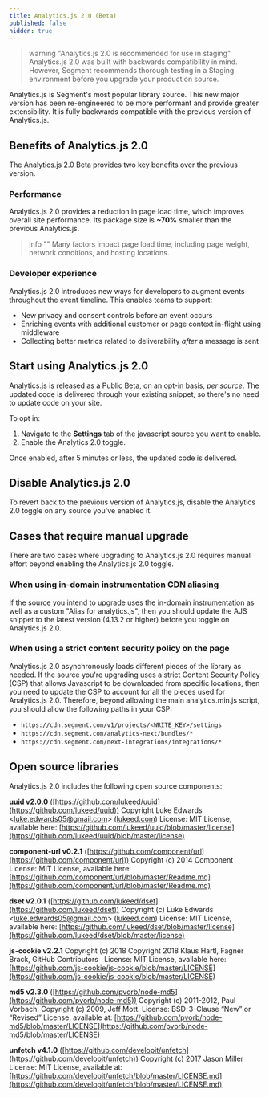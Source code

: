 ```yaml
---
title: Analytics.js 2.0 (Beta)
published: false
hidden: true
---
```

> warning "Analytics.js 2.0 is recommended for use in staging"
> Analytics.js 2.0 was built with backwards compatibility in mind. However, Segment recommends thorough testing in a Staging environment before you upgrade your production source.

Analytics.js is Segment's most popular library source. This new major version has been re-engineered to be more performant and provide greater extensibility. It is fully backwards compatible with the previous version of Analytics.js.


## Benefits of Analytics.js 2.0

The Analytics.js 2.0 Beta provides two key benefits over the previous version.

### Performance

Analytics.js 2.0 provides a reduction in page load time, which improves overall site performance. Its package size is **~70%** smaller than the previous Analytics.js.

> info ""
> Many factors impact page load time, including page weight, network conditions, and hosting locations.

### Developer experience

Analytics.js 2.0 introduces new ways for developers to augment events throughout the event timeline. This enables teams to support:

- New privacy and consent controls before an event occurs
- Enriching events with additional customer or page context in-flight using middleware
- Collecting better metrics related to deliverability *after* a message is sent

## Start using Analytics.js 2.0

Analytics.js is released as a Public Beta, on an opt-in basis, *per source*. The updated code is delivered through your existing snippet, so there's no need to update code on your site.

To opt in:

1. Navigate to the **Settings** tab of the javascript source you want to enable.
2. Enable the Analytics 2.0 toggle.

Once enabled, after 5 minutes or less, the updated code is delivered.

## Disable Analytics.js 2.0

To revert back to the previous version of Analytics.js, disable the Analytics 2.0 toggle on any source you've enabled it.

## Cases that require manual upgrade 
There are two cases where upgrading to Analytics.js 2.0 requires manual effort beyond enabling the Analytics.js 2.0 toggle.

### When using in-domain instrumentation CDN aliasing

If the source you intend to upgrade uses the in-domain instrumentation as well as a custom "Alias for analytics.js", then you should update the AJS snippet to the latest version (4.13.2 or higher) before you toggle on Analytics.js 2.0. 

### When using a strict content security policy on the page 

Analytics.js 2.0 asynchronously loads different pieces of the library as needed. If the source you're upgrading uses a strict Content Security Policy (CSP) that allows Javascript to be downloaded from specific locations, then you need to update the CSP to account for all the pieces used for Analytics.js 2.0. Therefore, beyond allowing the main analytics.min.js script, you should allow the following paths in your CSP: 
- `https://cdn.segment.com/v1/projects/<WRITE_KEY>/settings`
- `https://cdn.segment.com/analytics-next/bundles/*` 
- `https://cdn.segment.com/next-integrations/integrations/*`

## Open source libraries

Analytics.js 2.0 includes the following open source components:

**uuid v2.0.0** ([https://github.com/lukeed/uuid](https://github.com/lukeed/uuid))
Copyright Luke Edwards <[luke.edwards05@gmail.com](mailto:luke.edwards05@gmail.com)> ([lukeed.com](https://lukeed.com/))
License: MIT License, available here: [https://github.com/lukeed/uuid/blob/master/license](https://github.com/lukeed/uuid/blob/master/license)

**component-url v0.2.1** ([https://github.com/component/url](https://github.com/component/url))
Copyright (c) 2014 Component 
License: MIT License, available here: [https://github.com/component/url/blob/master/Readme.md](https://github.com/component/url/blob/master/Readme.md)

**dset v2.0.1** ([https://github.com/lukeed/dset](https://github.com/lukeed/dset))
Copyright (c) Luke Edwards <[luke.edwards05@gmail.com](mailto:luke.edwards05@gmail.com)> ([lukeed.com](https://lukeed.com/))
License: MIT License, available here: [https://github.com/lukeed/dset/blob/master/license](https://github.com/lukeed/dset/blob/master/license)

**js-cookie v2.2.1**
Copyright (c) 2018 Copyright 2018 Klaus Hartl, Fagner Brack, GitHub Contributors
 	License: MIT License, available here: [https://github.com/js-cookie/js-cookie/blob/master/LICENSE](https://github.com/js-cookie/js-cookie/blob/master/LICENSE)

**md5 v2.3.0** ([https://github.com/pvorb/node-md5](https://github.com/pvorb/node-md5))
Copyright (c) 2011-2012, Paul Vorbach.
Copyright (c) 2009, Jeff Mott.
License: BSD-3-Clause “New” or “Revised” License, available at: 
[https://github.com/pvorb/node-md5/blob/master/LICENSE](https://github.com/pvorb/node-md5/blob/master/LICENSE)

**unfetch v4.1.0** ([https://github.com/developit/unfetch](https://github.com/developit/unfetch))
Copyright (c) 2017 Jason Miller
License: MIT License, available at: [https://github.com/developit/unfetch/blob/master/LICENSE.md](https://github.com/developit/unfetch/blob/master/LICENSE.md)